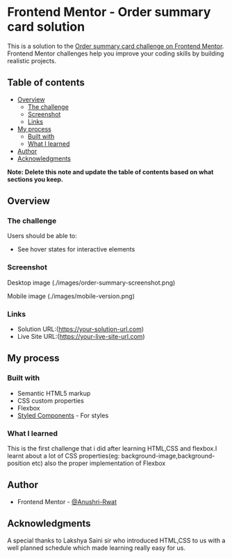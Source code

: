 # Frontend Mentor - Order summary card solution

This is a solution to the [Order summary card challenge on Frontend Mentor](https://www.frontendmentor.io/challenges/order-summary-component-QlPmajDUj). Frontend Mentor challenges help you improve your coding skills by building realistic projects. 

## Table of contents

- [Overview](#overview)
  - [The challenge](#the-challenge)
  - [Screenshot](#screenshot)
  - [Links](#links)
- [My process](#my-process)
  - [Built with](#built-with)
  - [What I learned](#what-i-learned)
- [Author](#author)
- [Acknowledgments](#acknowledgments)

**Note: Delete this note and update the table of contents based on what sections you keep.**

## Overview

### The challenge

Users should be able to:

- See hover states for interactive elements

### Screenshot
Desktop image
(./images/order-summary-screenshot.png)

Mobile image
(./images/mobile-version.png)

### Links

- Solution URL:(https://your-solution-url.com)
- Live Site URL:(https://your-live-site-url.com)


## My process


### Built with

- Semantic HTML5 markup
- CSS custom properties
- Flexbox
- [Styled Components](https://styled-components.com/) - For styles


### What I learned
This is the first challenge that i did after learning HTML,CSS and flexbox.I learnt about a lot of CSS properties(eg: background-image,background-position etc) also the proper implementation of Flexbox



## Author

- Frontend Mentor - [@Anushri-Rwat](https://www.frontendmentor.io/profile/Anushri-Rawat)


## Acknowledgments

A special thanks to Lakshya Saini sir who introduced HTML,CSS to us with a well planned schedule which made learning really easy for us.

